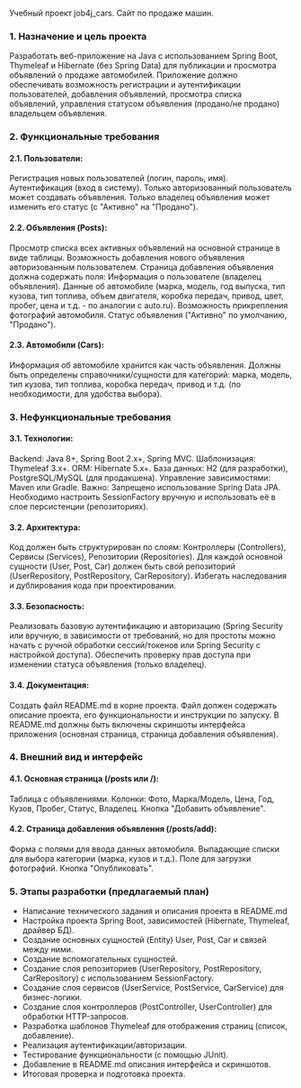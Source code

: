  Учебный проект job4j_cars. Сайт по продаже машин.

### 1. Назначение и цель проекта

Разработать веб-приложение на Java с использованием Spring Boot, Thymeleaf и Hibernate 
(без Spring Data) для публикации и просмотра объявлений о продаже автомобилей. 
Приложение должно обеспечивать возможность регистрации и аутентификации пользователей, 
добавления объявлений, просмотра списка объявлений, управления статусом объявления 
(продано/не продано) владельцем объявления.

### 2. Функциональные требования

#### 2.1. Пользователи:
Регистрация новых пользователей (логин, пароль, имя).
Аутентификация (вход в систему).
Только авторизованный пользователь может создавать объявления.
Только владелец объявления может изменить его статус (с "Активно" на "Продано").
#### 2.2. Объявления (Posts):
Просмотр списка всех активных объявлений на основной странице в виде таблицы.
Возможность добавления нового объявления авторизованным пользователем.
Страница добавления объявления должна содержать поля:
Информация о пользователе (владелец объявления).
Данные об автомобиле (марка, модель, год выпуска, тип кузова, тип топлива, объем двигателя, 
коробка передач, привод, цвет, пробег, цена и т.д. - по аналогии с auto.ru).
Возможность прикрепления фотографий автомобиля.
Статус объявления ("Активно" по умолчанию, "Продано").
#### 2.3. Автомобили (Cars):
Информация об автомобиле хранится как часть объявления.
Должны быть определены справочники/сущности для категорий: марка, модель, тип кузова, тип топлива, коробка передач, привод и т.д. (по необходимости, для удобства выбора).

### 3. Нефункциональные требования

#### 3.1. Технологии:
Backend: Java 8+, Spring Boot 2.x+, Spring MVC.
Шаблонизация: Thymeleaf 3.x+.
ORM: Hibernate 5.x+.
База данных: H2 (для разработки), PostgreSQL/MySQL (для продакшена).
Управление зависимостями: Maven или Gradle.
Важно: Запрещено использование Spring Data JPA. Необходимо настроить SessionFactory вручную и использовать её в слое персистенции (репозиториях).
#### 3.2. Архитектура:
Код должен быть структурирован по слоям: Контроллеры (Controllers), Сервисы (Services), Репозитории (Repositories).
Для каждой основной сущности (User, Post, Car) должен быть свой репозиторий (UserRepository, PostRepository, CarRepository).
Избегать наследования и дублирования кода при проектировании.
#### 3.3. Безопасность:
Реализовать базовую аутентификацию и авторизацию (Spring Security или вручную, в зависимости от требований, но для простоты можно начать с ручной обработки сессий/токенов или Spring Security с настройкой доступа).
Обеспечить проверку прав доступа при изменении статуса объявления (только владелец).
#### 3.4. Документация:
Создать файл README.md в корне проекта.
Файл должен содержать описание проекта, его функциональности и инструкции по запуску.
В README.md должны быть включены скриншоты интерфейса приложения (основная страница, страница добавления объявления).

### 4. Внешний вид и интерфейс

#### 4.1. Основная страница (/posts или /):
Таблица с объявлениями.
Колонки: Фото, Марка/Модель, Цена, Год, Кузов, Пробег, Статус, Владелец.
Кнопка "Добавить объявление".
#### 4.2. Страница добавления объявления (/posts/add):
Форма с полями для ввода данных автомобиля.
Выпадающие списки для выбора категории (марка, кузов и т.д.).
Поле для загрузки фотографий.
Кнопка "Опубликовать".

### 5. Этапы разработки (предлагаемый план)

- Написание технического задания и описания проекта в README.md
- Настройка проекта Spring Boot, зависимостей (Hibernate, Thymeleaf, драйвер БД).
- Создание основных сущностей (Entity) User, Post, Car и связей между ними.
- Создание вспомогательных сущностей.
- Создание слоя репозиториев (UserRepository, PostRepository, CarRepository) с использованием SessionFactory.
- Создание слоя сервисов (UserService, PostService, CarService) для бизнес-логики.
- Создание слоя контроллеров (PostController, UserController) для обработки HTTP-запросов.
- Разработка шаблонов Thymeleaf для отображения страниц (список, добавление).
- Реализация аутентификации/авторизации.
- Тестирование функциональности (с помощью JUnit).
- Добавление в README.md описания интерфейса и скриншотов.
- Итоговая проверка и подготовка проекта.

